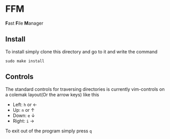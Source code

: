 # FFM

**F**ast **F**ile **M**anager

## Install

To install simply clone this directory and go to it and write the command
```
sudo make install
```

## Controls

The standard controls for traversing directories is currently vim-controls on a colemak layout(Or the arrow keys) like this
- Left: `h` or &larr;
- Up: `n` or &uarr;
- Down: `e` &darr;
- Right: `i` &rarr;

To exit out of the program simply press `q`
